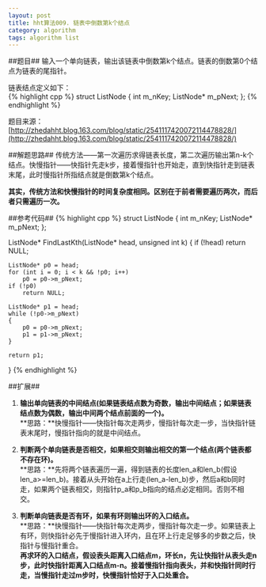 ```yaml
---
layout: post
title: hht算法009. 链表中倒数第k个结点
category: algorithm
tags: algorithm list
---
```


##题目##
输入一个单向链表，输出该链表中倒数第k个结点。链表的倒数第0个结点为链表的尾指针。

链表结点定义如下：  
{% highlight cpp %}
struct ListNode
{
    int m_nKey;
    ListNode* m_pNext;
};
{% endhighlight %}

题目来源：
[http://zhedahht.blog.163.com/blog/static/2541117420072114478828/](http://zhedahht.blog.163.com/blog/static/2541117420072114478828/)

##解题思路##
传统方法——第一次遍历求得链表长度，第二次遍历输出第n-k个结点。快慢指针——快指针先走k步，接着慢指针也开始走，直到快指针走到链表末尾，此时慢指针所指结点就是倒数第k个结点。

**其实，传统方法和快慢指针的时间复杂度相同。区别在于前者需要遍历两次，而后者只需遍历一次。**

##参考代码##
{% highlight cpp %}
struct ListNode
{
    int m_nKey;
    ListNode* m_pNext;
};

ListNode* FindLastKth(ListNode* head, unsigned int k)
{
    if (!head)
        return NULL;
    
    ListNode* p0 = head;
    for (int i = 0; i < k && !p0; i++)
        p0 = p0->m_pNext;
    if (!p0)
        return NULL;

    ListNode* p1 = head;
    while (!p0->m_pNext)
    {
        p0 = p0->m_pNext;
        p1 = p1->m_pNext;
    }

    return p1;
}
{% endhighlight %}

##扩展##
1. **输出单向链表的中间结点(如果链表结点数为奇数，输出中间结点；如果链表结点数为偶数，输出中间两个结点前面的一个)。**  
**思路：**快慢指针——快指针每次走两步，慢指针每次走一步，当快指针链表末尾时，慢指针指向的就是中间结点。

2. **判断两个单向链表是否相交，如果相交则输出相交的第一个结点(两个链表都不存在环)。**  
**思路：**先将两个链表遍历一遍，得到链表的长度len_a和len_b(假设len_a>=len_b)。接着从头开始在a上行走(len_a-len_b)步，然后a和b同时走，如果两个链表相交，则指针p_a和p_b指向的结点必定相同。否则不相交。

3. **判断单向链表是否有环，如果有环则输出环的入口结点。**  
**思路：**快慢指针——快指针每次走两步，慢指针每次走一步。如果链表上有环，则快指针必先于慢指针进入环内，且在环上行走足够多的步数之后，快指针与慢指针重合。  
**再求环的入口结点，假设表头距离入口结点m，环长n，先让快指针从表头走n步，此时快指针距离入口结点m-n。接着慢指针指向表头，并和快指针同时行走，当慢指针走过m步时，快慢指针恰好于入口处重合。**
